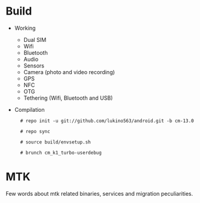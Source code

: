 # Build

* Working
  * Dual SIM
  * Wifi
  * Bluetooth
  * Audio
  * Sensors
  * Camera (photo and video recording)
  * GPS
  * NFC
  * OTG
  * Tethering (Wifi, Bluetooth and USB)

* Compilation

        # repo init -u git://github.com/lukino563/android.git -b cm-13.0
        
        # repo sync
        
        # source build/envsetup.sh
        
        # brunch cm_k1_turbo-userdebug

# MTK

Few words about mtk related binaries, services and migration peculiarities.
